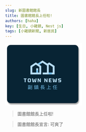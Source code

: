 ```yaml
---
slug: 新圖書館館長
title: 圖書館館長上任啦!
authors: [haha]
key: [生日, 小雞鎮, Nest js]
tags: [小雞鎮新聞, 新居民]
---
```


![封面](./townNews.png)

> 圖書館館長上任啦!

<!-- truncate -->

> 圖書館館長宣言: 可爽了
